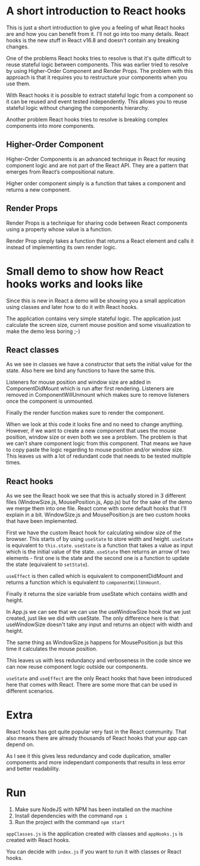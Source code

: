 # A short introduction to React hooks
This is just a short introduction to give you a feeling of what React hooks are and how you can benefit from it. I'll not go into too many details.
React hooks is the new stuff in React v16.8 and doesn't contain any breaking changes.

One of the problems React hooks tries to resolve is that it's quite difficult to reuse stateful logic between components.
This was earlier tried to resolve by using Higher-Order Component and Render Props. The problem with this approach is that it requires you to restructure your components when you use them.

With React hooks it is possible to extract stateful logic from a component so it can be reused and event tested independently. This allows you to reuse stateful logic without changing the components hierarchy.

Another problem React hooks tries to resolve is breaking complex components into more components.


## Higher-Order Component
Higher-Order Components is an advanced technique in React for reusing component logic and are not part of the React API. They are a pattern that emerges from React’s compositional nature.

Higher order component simply is a function that takes a component and returns a new component.

## Render Props
Render Props is a technique for sharing code between React components using a property whose value is a function.

Render Prop simply takes a function that returns a React element and calls it instead of implementing its own render logic.


# Small demo to show how React hooks works and looks like
Since this is new in React a demo will be showing you a small application using classes and later how to do it with React hooks.

The application contains very simple stateful logic.
The application just calculate the screen size, current mouse position and some visualization to make the demo less boring ;-)

## React classes
As we see in classes we have a constructor that sets the initial value for the state. Also here we bind any functions to have the same this.

Listeners for mouse position and window size are added in ComponentDidMount which is run after first rendering.
Listeners are removed in ComponentWillUnmount which makes sure to remove listeners once the component is unmounted.

Finally the render function makes sure to render the component.

When we look at this code it looks fine and no need to change anything. However, if we want to create a new component that uses the mouse position, window size or even both we see a problem.
The problem is that we can't share component logic from this component. That means we have to copy paste the logic regarding to mouse position and/or window size.
This leaves us with a lot of redundant code that needs to be tested multiple times.

## React hooks
As we see the React hook we see that this is actually stored in 3 different files (WindowSize.js, MousePosition.js, App.js) but for the sake of the demo we merge them into one file.
React come with some default hooks that I'll explain in a bit. WindowSize.js and MousePosition.js are two custom hooks that have been implemented.

First we have the custom React hook for calculating window size of the browser. This starts of by using `useState` to store width and height. `useState` is equivalent to `this.state`. `useState` is a function that takes a value as input which is the initial value of the state. `useState` then returns an arrow of two elements - first one is the state and the second one is a function to update the state (equivalent to `setState`).

`useEffect` is then called which is equivalent to componentDidMount and returns a function which is equivalent to `componentWillUnmount`.

Finally it returns the size variable from useState which contains width and height.

In App.js we can see that we can use the useWindowSize hook that we just created, just like we did with useState. The only difference here is that useWindowSize doesn't take any input and returns an object with width and height.

The same thing as WindowSize.js happens for MousePosition.js but this time it calculates the mouse position.

This leaves us with less redundancy and verboseness in the code since we can now reuse component logic outside our components.

`useState` and `useEffect` are the only React hooks that have been introduced here that comes with React. There are some more that can be used in different scenarios.

# Extra
React hooks has got quite popular very fast in the React community. That also means there are already thousands of React hooks that your app can depend on.

As I see it this gives less redundancy and code duplication, smaller components and more independant components that results in less error and better readability.

# Run
1. Make sure NodeJS with NPM has been installed on the machine
2. Install dependencies with the command `npm i`
3. Run the project with the command `npm start`

`appClasses.js` is the application created with classes and `appHooks.js` is created with React hooks.

You can decide with `index.js` if you want to run it with classes or React hooks.
